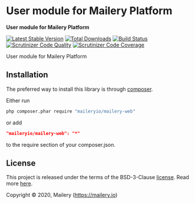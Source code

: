 # User module for Mailery Platform

**User module for Mailery Platform**

[![Latest Stable Version](https://poser.pugx.org/maileryio/mailery-web/v/stable)](https://packagist.org/packages/maileryio/mailery-web)
[![Total Downloads](https://poser.pugx.org/maileryio/mailery-web/downloads)](https://packagist.org/packages/maileryio/mailery-web)
[![Build Status](https://travis-ci.com/maileryio/mailery-web.svg?branch=master)](https://travis-ci.com/maileryio/mailery-web)
[![Scrutinizer Code Quality](https://img.shields.io/scrutinizer/g/maileryio/mailery-web.svg)](https://scrutinizer-ci.com/g/maileryio/mailery-web/)
[![Scrutinizer Code Coverage](https://img.shields.io/scrutinizer/coverage/g/maileryio/mailery-web.svg)](https://scrutinizer-ci.com/g/maileryio/mailery-web/)

User module for Mailery Platform

## Installation

The preferred way to install this library is through [composer](http://getcomposer.org/download/).

Either run

```sh
php composer.phar require "maileryio/mailery-web"
```

or add

```json
"maileryio/mailery-web": "*"
```

to the require section of your composer.json.

## License

This project is released under the terms of the BSD-3-Clause [license](LICENSE).
Read more [here](http://choosealicense.com/licenses/bsd-3-clause).

Copyright © 2020, Mailery (https://mailery.io)
